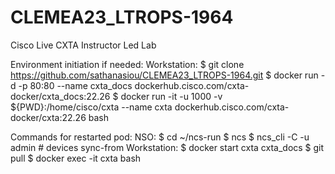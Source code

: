 # CLEMEA23_LTROPS-1964
Cisco Live CXTA Instructor Led Lab

Environment initiation if needed:
  Workstation:
    $ git clone https://github.com/sathanasiou/CLEMEA23_LTROPS-1964.git
    $ docker run -d -p 80:80 --name cxta_docs dockerhub.cisco.com/cxta-docker/cxta_docs:22.26
    $ docker run -it -u 1000 -v ${PWD}:/home/cisco/cxta --name cxta dockerhub.cisco.com/cxta-docker/cxta:22.26 bash

Commands for restarted pod:
  NSO:
    $ cd ~/ncs-run
    $ ncs
    $ ncs_cli -C -u admin
      # devices sync-from
  Workstation:
    $ docker start cxta cxta_docs
    $ git pull
    $ docker exec -it cxta bash
